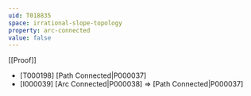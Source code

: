 ```yaml
---
uid: T018835
space: irrational-slope-topology
property: arc-connected
value: false
---
```

[[Proof]]

* [T000198] [Path Connected|P000037]
* [I000039] [Arc Connected|P000038] => [Path Connected|P000037]

